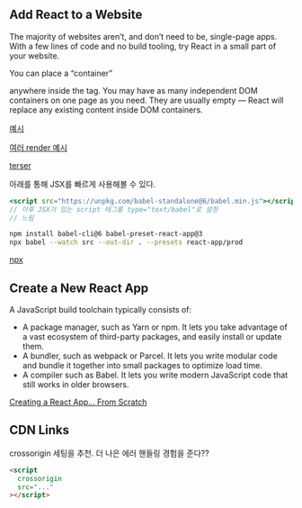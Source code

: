 
## Add React to a Website

The majority of websites aren’t, and don’t need to be, single-page apps. With a few lines of code and no build tooling, try React in a small part of your website.

You can place a “container” <div> anywhere inside the <body> tag. You may have as many independent DOM containers on one page as you need. They are usually empty — React will replace any existing content inside DOM containers.

[예시](https://gist.github.com/gaearon/6668a1f6986742109c00a581ce704605)

[여러 render 예시](https://gist.github.com/gaearon/6668a1f6986742109c00a581ce704605)

[terser](https://github.com/terser/terser)

아래를 통해 JSX를 빠르게 사용해볼 수 있다.

```jsx
<script src="https://unpkg.com/babel-standalone@6/babel.min.js"></script>
// 이후 JSX가 있는 script 태그를 type="text/babel"로 설정
// 느림
```

```bash
npm install babel-cli@6 babel-preset-react-app@3
npx babel --watch src --out-dir . --presets react-app/prod
```

[npx](https://medium.com/@maybekatz/introducing-npx-an-npm-package-runner-55f7d4bd282b)

## Create a New React App

A JavaScript build toolchain typically consists of:

- A package manager, such as Yarn or npm. It lets you take advantage of a vast ecosystem of third-party packages, and easily install or update them.
- A bundler, such as webpack or Parcel. It lets you write modular code and bundle it together into small packages to optimize load time.
- A compiler such as Babel. It lets you write modern JavaScript code that still works in older browsers.

[Creating a React App… From Scratch](https://blog.usejournal.com/creating-a-react-app-from-scratch-f3c693b84658)

## CDN Links

crossorigin 세팅을 추천. 더 나은 에러 핸들링 경험을 준다??

```html
<script
  crossorigin
  src="..."
></script>
```
